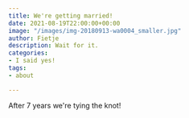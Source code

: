 ```yaml
---
title: We're getting married!
date: 2021-08-19T22:00:00+00:00
image: "/images/img-20180913-wa0004_smaller.jpg"
author: Fietje
description: Wait for it.
categories:
- I said yes!
tags:
- about

---
```

After 7 years we're tying the knot!